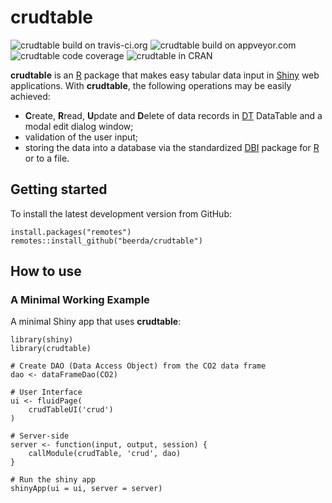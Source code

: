 # crudtable

![crudtable build on travis-ci.org](https://travis-ci.org/beerda/crudtable.svg?branch=master)
![crudtable build on appveyor.com](https://ci.appveyor.com/api/projects/status/github/beerda/crudtable?branch=master&amp;svg=true)
![crudtable code coverage](https://codecov.io/gh/beerda/crudtable/branch/master/graph/badge.svg)
![crudtable in CRAN](http://www.r-pkg.org/badges/version/crudtable)

**crudtable** is an [R](https://www.r-project.org/) package that makes easy tabular data input in
[Shiny](https://shiny.rstudio.com/) web applications. With **crudtable**, the following operations
may be easily achieved:

* **C**reate, **R**read, **U**pdate and **D**elete of data records in
  [DT](https://cran.r-project.org/web/packages/DT/index.html) DataTable and a modal edit dialog
  window;
* validation of the user input;
* storing the data into a database via the standardized [DBI](https://www.r-dbi.org/) package
  for [R](https://www.r-project.org/) or to a file.
  
  

## Getting started

To install the latest development version from GitHub:

```
install.packages("remotes")
remotes::install_github("beerda/crudtable")
```


## How to use

### A Minimal Working Example

A minimal Shiny app that uses **crudtable**:

```
library(shiny)
library(crudtable)

# Create DAO (Data Access Object) from the CO2 data frame
dao <- dataFrameDao(CO2)

# User Interface
ui <- fluidPage(
    crudTableUI('crud')
)

# Server-side
server <- function(input, output, session) {
    callModule(crudTable, 'crud', dao)
}

# Run the shiny app
shinyApp(ui = ui, server = server)
```

